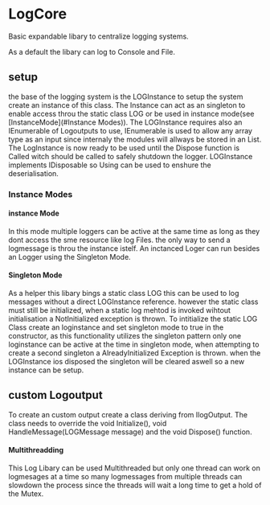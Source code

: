 # LogCore

Basic expandable libary to centralize logging systems.

As a default the libary can log to Console and File.

## setup
the base of the logging system is the LOGInstance to setup the system create an instance of this class. The Instance can act as an singleton to enable access throu the static class LOG or be used in instance mode(see [InstanceMode](#Instance Modes)). The LOGInstance requires also an IEnumerable of Logoutputs to use, IEnumerable is used to allow any array type as an input since internaly the modules will allways be stored in an List. The LogInstance is now ready to be used until the Dispose function is Called witch should be called to safely shutdown the logger. LOGInstance implements IDisposable so Using can be used to enshure the deserialisation.

### Instance Modes
#### instance Mode
In this mode multiple loggers can be active at the same time as long as they dont access the sme resource like log Files. the only way to send a logmessage is throu the instance istelf. An inctanced Loger can run besides an Logger using the Singleton Mode.
#### Singleton Mode
As a helper this libary bings a static class LOG this can be used to log messages without a direct LOGInstance reference. however the static class must still be initialized, when a static log mehtod is invoked wihtout initialisation a NotInitialized exception is thrown.
To intitialize the static LOG Class create an loginstance and set singleton mode to true in the constructor, as this functionality utilizes the singleton pattern only one loginstance can be active at the time in singleton mode, when attempting to create a second singleton a AlreadyInitialized Exception is thrown. when the LOGInstance ios disposed the singleton will be cleared aswell so a new instance can be setup.

## custom Logoutput

To create an custom output create a class deriving from IlogOutput. The class needs to override the void Initialize(), void HandleMessage(LOGMessage message) and the void Dispose() function.
#### Multithreadding
This Log Libary can be used Multithreaded but only one thread can work on logmesages at a time so many logmessages from multiple threads can slowdown the process since the threads will wait a long time to get a hold of the Mutex.
